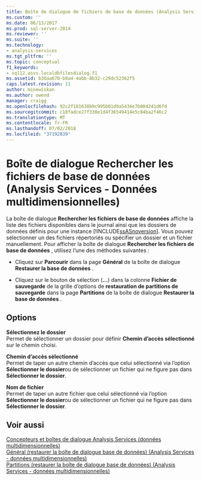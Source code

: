 ```yaml
---
title: Boîte de dialogue de fichiers de base de données (Analysis Services - données multidimensionnelles) Rechercher | Microsoft Docs
ms.custom: ''
ms.date: 06/13/2017
ms.prod: sql-server-2014
ms.reviewer: ''
ms.suite: ''
ms.technology:
- analysis-services
ms.tgt_pltfrm: ''
ms.topic: conceptual
f1_keywords:
- sql12.asvs.localdbfilesdialog.f1
ms.assetid: b38aa670-b8a4-4abb-8b32-c29dc52362f5
caps.latest.revision: 11
author: minewiskan
ms.author: owend
manager: craigg
ms.openlocfilehash: 92c2f181638b9c995b01d9a5434e7b004241d6fd
ms.sourcegitcommit: c18fadce27f330e1d4f36549414e5c84ba2f46c2
ms.translationtype: MT
ms.contentlocale: fr-FR
ms.lasthandoff: 07/02/2018
ms.locfileid: "37192839"
---
```

# <a name="locate-database-files-dialog-box-analysis-services---multidimensional-data"></a>Boîte de dialogue Rechercher les fichiers de base de données (Analysis Services - Données multidimensionnelles)
  La boîte de dialogue **Rechercher les fichiers de base de données** affiche la liste des fichiers disponibles dans le journal ainsi que les dossiers de données définis pour une instance [!INCLUDE[ssASnoversion](../includes/ssasnoversion-md.md)]. Vous pouvez sélectionner un des fichiers répertoriés ou spécifier un dossier et un fichier manuellement. Pour afficher la boîte de dialogue **Rechercher les fichiers de base de données** , utilisez l’une des méthodes suivantes :  
  
-   Cliquez sur **Parcourir** dans la page **Général** de la boîte de dialogue **Restaurer la base de données** .  
  
-   Cliquez sur le bouton de sélection (**...**) dans la colonne **Fichier de sauvegarde** de la grille d’options de **restauration de partitions de sauvegarde** dans la page **Partitions** de la boîte de dialogue **Restaurer la base de données** .  
  
## <a name="options"></a>Options  
 **Sélectionnez le dossier**  
 Permet de sélectionner un dossier pour définir **Chemin d’accès sélectionné** sur le chemin choisi.  
  
 **Chemin d’accès sélectionné**  
 Permet de taper un autre chemin d’accès que celui sélectionné via l’option **Sélectionner le dossier**ou de sélectionner un fichier qui ne figure pas dans **Sélectionner le dossier**.  
  
 **Nom de fichier**  
 Permet de taper un autre fichier que celui sélectionné via l’option **Sélectionner le dossier**ou de sélectionner un fichier qui ne figure pas dans **Sélectionner le dossier**.  
  
## <a name="see-also"></a>Voir aussi  
 [Concepteurs et boîtes de dialogue Analysis Services &#40;données multidimensionnelles&#41;](analysis-services-designers-and-dialog-boxes-multidimensional-data.md)   
 [Général &#40;restaurer la boîte de dialogue base de données&#41; &#40;Analysis Services - données multidimensionnelles&#41;](general-restore-database-dialog-box-analysis-services-multidimensional-data.md)   
 [Partitions &#40;restaurer la boîte de dialogue base de données&#41; &#40;Analysis Services - données multidimensionnelles&#41;](partitions-restore-database-dialog-box-analysis-services-multidimensional-data.md)  
  
  
